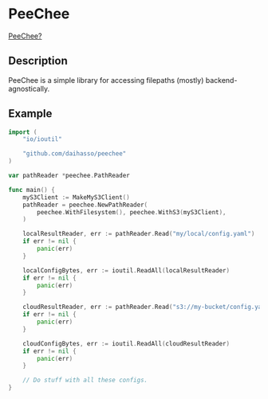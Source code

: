 # PeeChee

[PeeChee?](https://en.wikipedia.org/wiki/Pee_Chee_folder)

## Description
PeeChee is a simple library for accessing filepaths (mostly)
backend-agnostically.


## Example

``` go
import (
    "io/ioutil"

    "github.com/daihasso/peechee"
)

var pathReader *peechee.PathReader

func main() {
    myS3Client := MakeMyS3Client()
    pathReader = peechee.NewPathReader(
        peechee.WithFilesystem(), peechee.WithS3(myS3Client),
    )

    localResultReader, err := pathReader.Read("my/local/config.yaml")
    if err != nil {
        panic(err)
    }

    localConfigBytes, err := ioutil.ReadAll(localResultReader)
    if err != nil {
        panic(err)
    }

    cloudResultReader, err := pathReader.Read("s3://my-bucket/config.yaml")
    if err != nil {
        panic(err)
    }

    cloudConfigBytes, err := ioutil.ReadAll(cloudResultReader)
    if err != nil {
        panic(err)
    }

    // Do stuff with all these configs.
}
```
